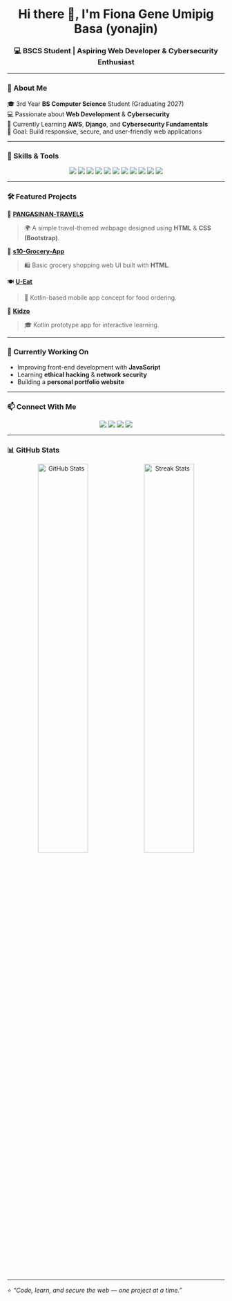 <!-- Banner or Header -->
<h1 align="center">Hi there 👋, I'm Fiona Gene Umipig Basa (yonajin)</h1>
<h3 align="center">💻 BSCS Student | Aspiring Web Developer & Cybersecurity Enthusiast</h3>

---

### 🌟 About Me  
🎓 3rd Year **BS Computer Science** Student (Graduating 2027)  
💻 Passionate about **Web Development** & **Cybersecurity**  
🌱 Currently Learning **AWS**, **Django**, and **Cybersecurity Fundamentals**  
🚀 Goal: Build responsive, secure, and user-friendly web applications  

---

### 🧠 Skills & Tools  
<p align="center">
  <!-- Web Dev -->
  <img src="https://img.shields.io/badge/HTML5-E34F26?style=for-the-badge&logo=html5&logoColor=white" />
  <img src="https://img.shields.io/badge/CSS3-1572B6?style=for-the-badge&logo=css3&logoColor=white" />
  <img src="https://img.shields.io/badge/Bootstrap-7952B3?style=for-the-badge&logo=bootstrap&logoColor=white" />
  <img src="https://img.shields.io/badge/JavaScript-F7DF1E?style=for-the-badge&logo=javascript&logoColor=black" />
  <img src="https://img.shields.io/badge/Kotlin-7F52FF?style=for-the-badge&logo=kotlin&logoColor=white" />
  
  <!-- Tools -->
  <img src="https://img.shields.io/badge/Git-F05032?style=for-the-badge&logo=git&logoColor=white" />
  <img src="https://img.shields.io/badge/VS%20Code-007ACC?style=for-the-badge&logo=visualstudiocode&logoColor=white" />
  <img src="https://img.shields.io/badge/XAMPP-FB7A24?style=for-the-badge&logo=xampp&logoColor=white" />
  <img src="https://img.shields.io/badge/Figma-F24E1E?style=for-the-badge&logo=figma&logoColor=white" />
  
  <!-- OS / Focus -->
  <img src="https://img.shields.io/badge/Linux-FCC624?style=for-the-badge&logo=linux&logoColor=black" />
  <img src="https://img.shields.io/badge/Cybersecurity-008C45?style=for-the-badge&logo=protonvpn&logoColor=white" />
</p>

---

### 🛠️ Featured Projects  
📍 [**PANGASINAN-TRAVELS**](https://github.com/yonajin/PANGASINAN-TRAVELS)  
> 🌍 A simple travel-themed webpage designed using **HTML** & **CSS (Bootstrap)**.  

🛒 [**s10-Grocery-App**](https://github.com/yonajin/s10-Grocery-App)  
> 🛍️ Basic grocery shopping web UI built with **HTML**.  

🍽️ [**U-Eat**](https://github.com/yonajin/U-Eat)  
> 🍔 Kotlin-based mobile app concept for food ordering.  

🧒 [**Kidzo**](https://github.com/yonajin/Kidzo)  
> 🎓 Kotlin prototype app for interactive learning.  

---

### 🌱 Currently Working On  
- Improving front-end development with **JavaScript**  
- Learning **ethical hacking** & **network security**  
- Building a **personal portfolio website**  

---

### 📫 Connect With Me  
<p align="center">
  <a href="mailto:fionagene@gmail.com"><img src="https://img.shields.io/badge/Email-fionagene%40gmail.com-blue?style=for-the-badge&logo=gmail&logoColor=white" /></a>
  <a href="https://www.linkedin.com/in/fiona-gene-umipig-basa" target="_blank"><img src="https://img.shields.io/badge/LinkedIn-0077B5?style=for-the-badge&logo=linkedin&logoColor=white" /></a>
  <a href="https://www.facebook.com/fionagenebasa" target="https://www.facebook.com/fionagenebasa"><img src="https://img.shields.io/badge/Facebook-1877F2?style=for-the-badge&logo=facebook&logoColor=white" /></a>
  <a href="https://www.instagram.com/yonayonajin" target="https://www.instagram.com/yonayonajin"><img src="https://img.shields.io/badge/Instagram-E4405F?style=for-the-badge&logo=instagram&logoColor=white" /></a>
</p>

---

### 📊 GitHub Stats  
<p align="center">
  <img src="https://github-readme-stats.vercel.app/api?username=yonajin&show_icons=true&theme=tokyonight" alt="GitHub Stats" width="48%" />
  <img src="https://github-readme-streak-stats.herokuapp.com/?user=yonajin&theme=tokyonight" alt="Streak Stats" width="48%" />
</p>

---

⭐ *“Code, learn, and secure the web — one project at a time.”*

